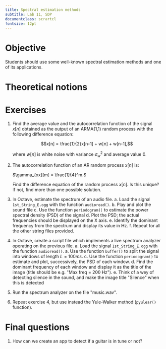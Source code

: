 ```yaml
---
title: Spectral estimation methods
subtitle: Lab 11, SDP
documentclass: scrartcl
fontsize: 12pt
---
```


# Objective

Students should use some well-known spectral estimation methods 
and one of its applications.

# Theoretical notions

# Exercises

1. Find the average value and the autocorrelation function of the 
signal $x[n]$ obtained as the output of an ARMA(1,1) random process with
the following difference equation:
    
	$$x[n] = \frac{1}{2}x[n-1] + w[n] + w[n-1],$$
	
	where $w[n]$ is white noise with variance $\sigma_w^2$ and average value $0$.
	
2. The autocorrelation function of an AR random process $x[n]$ is:

    $\gamma_{xx}[m] = \frac{1}{4}^m.$
	
	Find the difference equation of the random process $x[n]$. Is this unique? 
	If not, find more than one possible solution.

3. In Octave, estimate the spectrum of an audio file.
	a. Load the signal `1st_String_E.ogg` with the function `audioread()`.
    b. Play and plot the sound file
	c. Use the function `periodogram()` to estimate the power spectral density (PSD) of the signal
    d. Plot the PSD; the actual frequencies should be displayed on the X axis.
	e. Identify the dominant frequency from the spectrum and display its value in Hz.
    f. Repeat for all the other string files provided.

4. In Octave, create a script file which implements a live spectrum analyzer operating on the previous file.
    a. Load the signal `1st_String_E.ogg` with the function `audioread()`.
   	a. Use the function `buffer()` to split the signal into windows of length $L=100ms$.
	c. Use the function `periodogram()` to estimate	and plot, successively, the PSD of each window.
    d. Find the dominant frequency of each window and display it as the title of the image (title should be e.g. "Max freq = 200 Hz").
    e. Think of a wey of detecting silence in the sound, and make the image title "Silence" when this is detected

5. Run the spectrum analyzer on the file "music.wav".

6. Repeat exercise 4, but use instead the Yule-Walker method (`pyulear()` function).

# Final questions

1. How can we create an app to detect if a guitar is in tune or not?
